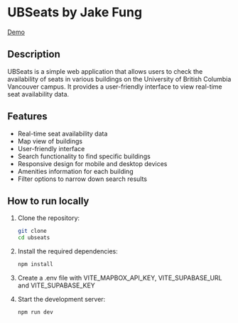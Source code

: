 # UBSeats by Jake Fung

[Demo](https://ubseats.vercel.app/)

## Description
UBSeats is a simple web application that allows users to check the availability of seats in various buildings on the University of British Columbia Vancouver campus. It provides a user-friendly interface to view real-time seat availability data.

## Features
- Real-time seat availability data
- Map view of buildings
- User-friendly interface
- Search functionality to find specific buildings
- Responsive design for mobile and desktop devices
- Amenities information for each building
- Filter options to narrow down search results

## How to run locally
1. Clone the repository:
   ```bash
   git clone
   cd ubseats
    ```
2. Install the required dependencies:
    ```bash
    npm install
   ```
3. Create a .env file with VITE_MAPBOX_API_KEY, VITE_SUPABASE_URL and VITE_SUPABASE_KEY

4. Start the development server:
    ```bash
    npm run dev
    ```
